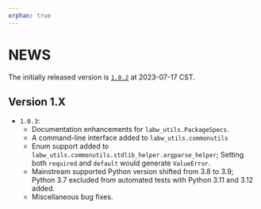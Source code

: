 ```yaml
---
orphan: true
---
```


# NEWS

The initially released version is [`1.0.2`](https://pypi.org/project/labw-utils/1.0.2/) at 2023-07-17 CST.

## Version 1.X

- `1.0.3`:
  - Documentation enhancements for `labw_utils.PackageSpecs`.
  - A command-line interface added to `labw_utils.commonutils`
  - Enum support added to `labw_utils.commonutils.stdlib_helper.argparse_helper`; Setting both `required` and `default` would generate `ValueError`.
  - Mainstream supported Python version shifted from 3.8 to 3.9; Python 3.7 excluded from automated tests with Python 3.11 and 3.12 added.
  - Miscellaneous bug fixes.
